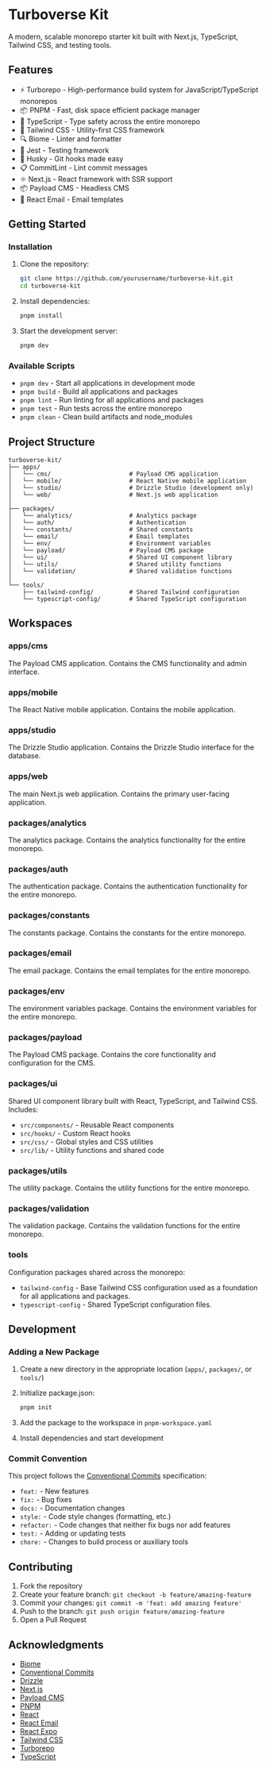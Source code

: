 # Turboverse Kit

A modern, scalable monorepo starter kit built with Next.js, TypeScript, Tailwind CSS, and testing tools.

## Features

- ⚡ Turborepo - High-performance build system for JavaScript/TypeScript monorepos
- 📦 PNPM - Fast, disk space efficient package manager
- 🎯 TypeScript - Type safety across the entire monorepo
- 🎨 Tailwind CSS - Utility-first CSS framework
- 🔍 Biome - Linter and formatter
- 🧪 Jest - Testing framework
- 🐶 Husky - Git hooks made easy
- 📋 CommitLint - Lint commit messages
- ⚛️ Next.js - React framework with SSR support
- 📦 Payload CMS - Headless CMS
- 📧 React Email - Email templates

## Getting Started

### Installation

1. Clone the repository:

   ```bash
   git clone https://github.com/yourusername/turboverse-kit.git
   cd turboverse-kit
   ```

2. Install dependencies:

   ```bash
   pnpm install
   ```

3. Start the development server:

   ```bash
   pnpm dev
   ```

### Available Scripts

- `pnpm dev` - Start all applications in development mode
- `pnpm build` - Build all applications and packages
- `pnpm lint` - Run linting for all applications and packages
- `pnpm test` - Run tests across the entire monorepo
- `pnpm clean` - Clean build artifacts and node_modules

## Project Structure

```text
turboverse-kit/
├── apps/
│   └── cms/                      # Payload CMS application
│   └── mobile/                   # React Native mobile application
│   └── studio/                   # Drizzle Studio (development only)
│   └── web/                      # Next.js web application
│
├── packages/
│   └── analytics/                # Analytics package
│   └── auth/                     # Authentication
│   └── constants/                # Shared constants
│   └── email/                    # Email templates
│   └── env/                      # Environment variables
│   └── payload/                  # Payload CMS package
│   └── ui/                       # Shared UI component library
│   └── utils/                    # Shared utility functions
│   └── validation/               # Shared validation functions
│
└── tools/
    ├── tailwind-config/          # Shared Tailwind configuration
    └── typescript-config/        # Shared TypeScript configuration
```

## Workspaces

### apps/cms

The Payload CMS application. Contains the CMS functionality and admin interface.

### apps/mobile

The React Native mobile application. Contains the mobile application.

### apps/studio

The Drizzle Studio application. Contains the Drizzle Studio interface for the database.

### apps/web

The main Next.js web application. Contains the primary user-facing application.

### packages/analytics

The analytics package. Contains the analytics functionality for the entire monorepo.

### packages/auth

The authentication package. Contains the authentication functionality for the entire monorepo.

### packages/constants

The constants package. Contains the constants for the entire monorepo.


### packages/email

The email package. Contains the email templates for the entire monorepo.

### packages/env

The environment variables package. Contains the environment variables for the entire monorepo.

### packages/payload

The Payload CMS package. Contains the core functionality and configuration for the CMS.

### packages/ui

Shared UI component library built with React, TypeScript, and Tailwind CSS. Includes:

- `src/components/` - Reusable React components
- `src/hooks/` - Custom React hooks
- `src/css/` - Global styles and CSS utilities
- `src/lib/` - Utility functions and shared code

### packages/utils

The utility package. Contains the utility functions for the entire monorepo.

### packages/validation

The validation package. Contains the validation functions for the entire monorepo.


### tools

Configuration packages shared across the monorepo:

- `tailwind-config` - Base Tailwind CSS configuration used as a foundation for all applications and packages.
- `typescript-config` - Shared TypeScript configuration files.

## Development

### Adding a New Package

1. Create a new directory in the appropriate location (`apps/`, `packages/`, or `tools/`)
2. Initialize package.json:

   ```bash
   pnpm init
   ```

3. Add the package to the workspace in `pnpm-workspace.yaml`
4. Install dependencies and start development

### Commit Convention

This project follows the [Conventional Commits](https://www.conventionalcommits.org/) specification:

- `feat:` - New features
- `fix:` - Bug fixes
- `docs:` - Documentation changes
- `style:` - Code style changes (formatting, etc.)
- `refactor:` - Code changes that neither fix bugs nor add features
- `test:` - Adding or updating tests
- `chore:` - Changes to build process or auxiliary tools

## Contributing

1. Fork the repository
2. Create your feature branch: `git checkout -b feature/amazing-feature`
3. Commit your changes: `git commit -m 'feat: add amazing feature'`
4. Push to the branch: `git push origin feature/amazing-feature`
5. Open a Pull Request

## Acknowledgments

- [Biome](https://biomejs.dev)
- [Conventional Commits](https://www.conventionalcommits.org/)
- [Drizzle](https://orm.drizzle.team/)
- [Next.js](https://nextjs.org/)
- [Payload CMS](https://payloadcms.com/)
- [PNPM](https://pnpm.io/)
- [React](https://react.dev/)
- [React Email](https://react.email/)
- [React Expo](https://expo.dev/)
- [Tailwind CSS](https://tailwindcss.com/)
- [Turborepo](https://turbo.build/)
- [TypeScript](https://www.typescriptlang.org/)
